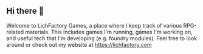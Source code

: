 ## Hi there 👋

Welcome to LichFactory Games, a place where I keep track of various RPG-related materials. This includes games I'm running, games I'm working on, and useful tech that I'm developing (e.g. foundry modules). Feel free to look around or check out my website at https://lichfactory.com


<!--

**Here are some ideas to get you started:**

🙋‍♀️ A short introduction - what is your organization all about?
🌈 Contribution guidelines - how can the community get involved?
👩‍💻 Useful resources - where can the community find your docs? Is there anything else the community should know?
🍿 Fun facts - what does your team eat for breakfast?
🧙 Remember, you can do mighty things with the power of [Markdown](https://docs.github.com/github/writing-on-github/getting-started-with-writing-and-formatting-on-github/basic-writing-and-formatting-syntax)
-->

